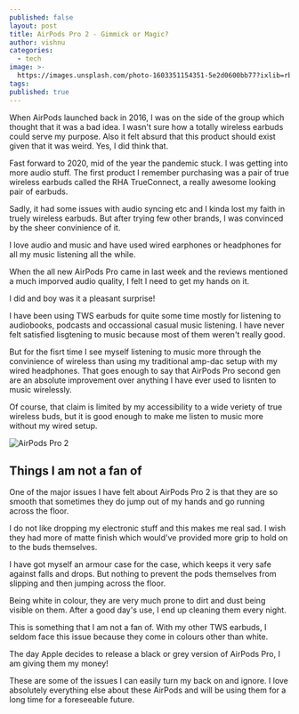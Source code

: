 ```yaml
---
published: false
layout: post
title: AirPods Pro 2 - Gimmick or Magic?
author: vishnu
categories:
  - tech
image: >-
  https://images.unsplash.com/photo-1603351154351-5e2d0600bb77?ixlib=rb-1.2.1&ixid=MnwxMjA3fDB8MHxwaG90by1wYWdlfHx8fGVufDB8fHx8&auto=format&fit=crop&w=2371&q=80
tags:
published: true
---
```

When AirPods launched back in 2016, I was on the side of the group which thought that it was a bad idea. I wasn't sure how a totally wireless earbuds could serve my purpose. Also it felt absurd that this product should exist given that it was weird. Yes, I did think that.

Fast forward to 2020, mid of the year the pandemic stuck. I was getting into more audio stuff. The first product I remember purchasing was a pair of true wireless earbuds called the RHA TrueConnect, a really awesome looking pair of earbuds.

Sadly, it had some issues with audio syncing etc and I kinda lost my faith in truely wireless earbuds. But after trying few other brands, I was convinced by the sheer convinience of it.

I love audio and music and have used wired earphones or headphones for all my music listening all the while.

When the all new AirPods Pro came in last week and the reviews mentioned a much imporved audio quality, I felt I need to get my hands on it.

I did and boy was it a pleasant surprise!

I have been using TWS earbuds for quite some time mostly for listening to audiobooks, podcasts and occassional casual music listening. I have never felt satisfied lisgtening to music because most of them weren't really good.

But for the fisrt time I see myself listening to music more through the convinience of wireless than using my traditional amp-dac setup with my wired headphones. That goes enough to say that AirPods Pro second gen are an absolute improvement over anything I have ever used to lisnten to music wirelessly.

Of course, that claim is limited by my accessibility to a wide veriety of true wireless buds, but it is good enough to make me listen to music more without my wired setup.

![AirPods Pro 2](https://images.unsplash.com/photo-1611864583067-b002fdc4fa29?ixlib=rb-1.2.1&ixid=MnwxMjA3fDB8MHxwaG90by1wYWdlfHx8fGVufDB8fHx8&auto=format&fit=crop&w=2376&q=80)

## Things I am not a fan of
One of the major issues I have felt about AirPods Pro 2 is that they are so smooth that sometimes they do jump out of my hands and go running across the floor. 

I do not like dropping my electronic stuff and this makes me real sad. I wish they had more of matte finish which would've provided more grip to hold on to the buds themselves.

I have got myself an armour case for the case, which keeps it very safe against falls and drops. But nothing to prevent the pods themselves from slipping and then jumping across the floor.

Being white in colour, they are very much prone to dirt and dust being visible on them. After a good day's use, I end up cleaning them every night. 

This is something that I am not a fan of. With my other TWS earbuds, I seldom face this issue because they come in colours other than white. 

The day Apple decides to release a black or grey version of AirPods Pro, I am giving them my money!

These are some of the issues I can easily turn my back on and ignore. I love absolutely everything else about these AirPods and will be using them for a long time for a foreseeable future.